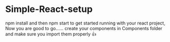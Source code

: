 # Simple-React-setup

npm install and then npm start to get started running with your react project, Now you are good to go......
create your components in Components folder and make sure you import them properly 👍 
